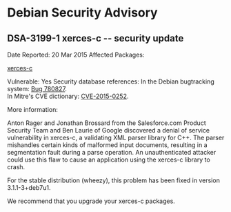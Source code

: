 
Debian Security Advisory
========================


DSA-3199-1 xerces-c -- security update
--------------------------------------



Date Reported:
20 Mar 2015
Affected Packages:

[xerces-c](https://packages.debian.org/src:xerces-c)

Vulnerable:
Yes
Security database references:
In the Debian bugtracking system: [Bug 780827](https://bugs.debian.org/cgi-bin/bugreport.cgi?bug=780827).  
In Mitre's CVE dictionary: [CVE-2015-0252](https://security-tracker.debian.org/tracker/CVE-2015-0252).  

More information:

Anton Rager and Jonathan Brossard from the Salesforce.com Product
Security Team and Ben Laurie of Google discovered a denial of service
vulnerability in xerces-c, a validating XML parser library for C++. The
parser mishandles certain kinds of malformed input documents, resulting
in a segmentation fault during a parse operation. An unauthenticated
attacker could use this flaw to cause an application using the
xerces-c library to crash.


For the stable distribution (wheezy), this problem has been fixed in
version 3.1.1-3+deb7u1.


We recommend that you upgrade your xerces-c packages.





